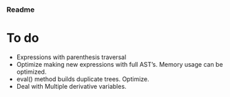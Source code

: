 ### Readme

# To do

* Expressions with parenthesis traversal
* Optimize making new expressions with full AST’s. Memory usage can be optimized.
* eval() method builds duplicate trees. Optimize.
* Deal with Multiple derivative variables.